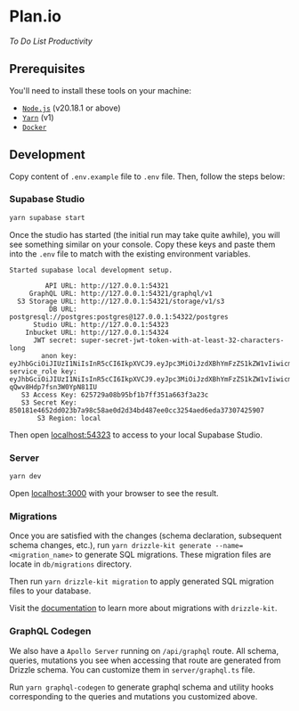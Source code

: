 # Plan.io

_To Do List Productivity_

## Prerequisites

You'll need to install these tools on your machine:

- [`Node.js`](https://nodejs.org) (v20.18.1 or above)
- [`Yarn`](https://yarnpkg.com) (v1)
- [`Docker`](https://docker.com)

## Development

Copy content of `.env.example` file to `.env` file. Then, follow the steps below:

### Supabase Studio

```bash
yarn supabase start
```

Once the studio has started (the initial run may take quite awhile), you will see something similar on your console. Copy these keys and paste them into the
`.env` file to match with the existing environment variables.

```text
Started supabase local development setup.

         API URL: http://127.0.0.1:54321
     GraphQL URL: http://127.0.0.1:54321/graphql/v1
  S3 Storage URL: http://127.0.0.1:54321/storage/v1/s3
          DB URL: postgresql://postgres:postgres@127.0.0.1:54322/postgres
      Studio URL: http://127.0.0.1:54323
    Inbucket URL: http://127.0.0.1:54324
      JWT secret: super-secret-jwt-token-with-at-least-32-characters-long
        anon key: eyJhbGciOiJIUzI1NiIsInR5cCI6IkpXVCJ9.eyJpc3MiOiJzdXBhYmFzZS1kZW1vIiwicm9sZSI6ImFub24iLCJleHAiOjE5ODM4MTI5OTZ9.CRXP1A7WOeoJeXxjNni43kdQwgnWNReilDMblYTn_I0
service_role key: eyJhbGciOiJIUzI1NiIsInR5cCI6IkpXVCJ9.eyJpc3MiOiJzdXBhYmFzZS1kZW1vIiwicm9sZSI6InNlcnZpY2Vfcm9sZSIsImV4cCI6MTk4MzgxMjk5Nn0.EGIM96RAZx35lJzdJsyH-qQwv8Hdp7fsn3W0YpN81IU
   S3 Access Key: 625729a08b95bf1b7ff351a663f3a23c
   S3 Secret Key: 850181e4652dd023b7a98c58ae0d2d34bd487ee0cc3254aed6eda37307425907
       S3 Region: local
```

Then open [localhost:54323](http://localhost:54323) to access to your local Supabase Studio.

### Server

```bash
yarn dev
```

Open [localhost:3000](http://localhost:3000) with your browser to see the result.

### Migrations

Once you are satisfied with the changes (schema declaration, subsequent schema changes, etc.), run
`yarn drizzle-kit generate --name=<migration_name>` to generate SQL migrations. These migration files are locate in
`db/migrations` directory.

Then run `yarn drizzle-kit migration` to apply generated SQL migration files to your database.

Visit the [documentation](https://orm.drizzle.team/docs/kit-overview) to learn more about migrations with `drizzle-kit`.

### GraphQL Codegen

We also have a `Apollo Server` running on `/api/graphql` route. All schema, queries, mutations you see when
accessing that route are generated from Drizzle schema. You can customize them in `server/graphql.ts` file.

Run `yarn graphql-codegen` to generate graphql schema and utility hooks corresponding to the queries and mutations you
customized above.
